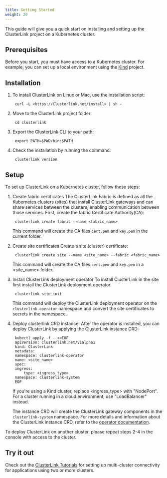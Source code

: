 ```yaml
---
title: Getting Started
weight: 20
---
```


This guide will give you a quick start on installing and setting up the ClusterLink project on a Kubernetes cluster.

## Prerequisites

Before you start, you must have access to a Kubernetes cluster. For example, you can set up a local environment using the [Kind](https://kind.sigs.k8s.io/) project.

## Installation

1. To install ClusterLink on Linux or Mac, use the installation script:

        curl -L <https://Clusterlink.net/install> | sh -

1. Move to the ClusterLink project folder:

        cd clusterlink

1. Export the ClusterLink CLI to your path:

        export PATH=$PWD/bin:$PATH

1. Check the installation by running the command:

        clusterlink version

## Setup

To set up ClusterLink on a Kubernetes cluster, follow these steps:

1. Create fabric certificates
    The ClusterLink Fabric is defined as all the Kubernetes clusters (sites) that install ClusterLink gateways and can share services between the clusters, enabling communication between those services.
    First, create the fabric Certificate Authority(CA):

        clusterlink create fabric --name <fabric_name>

    This command will create the CA files `cert.pem` and `key.pem` in the current folder.
1. Create site certificates
    Create a site (cluster) certificate:

        clusterlink create site --name <site_name> --fabric <fabric_name>

    This command will create the CA files `cert.pem` and `key.pem` in a  <site_name> folder.

1. Install ClusterLink deployment operator
    To install ClusterLink in the site first install the ClusterLink deployment operator.

        clusterlink site init

    This command will deploy the ClusterLink deployment operator on the `clusterlink-operator` namespace and convert the site certificates to secrets in the namespace.

1. Deploy clusterlink CRD instance:
    After the operator is installed, you can deploy ClusterLink by applying the ClusterLink instance CRD:

        kubectl apply -f - <<EOF
        apiVersion: clusterlink.net/v1alpha1
        kind: ClusterLink
        metadata:
        namespace: clusterlink-operator
        name: <site_name>
        spec:
        ingress:
            type: <ingress_type>
        namespace: clusterlink-system
        EOF

    If you're using a Kind cluster, replace <ingress_type> with "NodePort". For a cluster running in a cloud environment, use "LoadBalancer" instead.

    The instance CRD will create the ClusterLink gateway components in the `clusterlink-system` namespace. For more details and information about the ClusterLink instance CRD, refer to the [operator documentation](https://github.com/clusterlink-net/clusterlink/blob/main/design-proposals/project-deploymnet.md#clusterlink-crd).

To deploy ClusterLink on another cluster, please repeat steps 2-4 in the console with access to the cluster.

## Try it out

Check out the [ClusterLink Tutorials](../../docs/tutorials/) for setting up multi-cluster connectivity for applications using two or more clusters.

